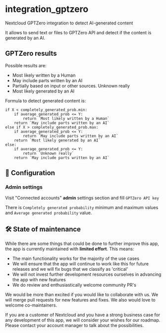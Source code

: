 # integration_gptzero
Nextcloud GPTZero integration to detect AI-generated content

It allows to send text or files to GPTZero API and detect if the content is generated by an AI.

## GPTZero results

Possible results are:
* Most likely written by a Human
* May include parts written by an AI
* Partially based on input or other sources. Unknown really
* Most likely generated by an AI

Formula to detect generated content is:
```	
if X < completely_generated_prob.min:
	if average_generated_prob <= Y:
  		return `Most likely written by a Human`
	return `May include parts written by an AI`
else if X > completely_generated_prob.max:
	if average_generated_prob <= Y:
  		return `May include parts written by an AI`
	return `Most likely generated by an AI`
else:
	if average_generated_prob <= Y:
		return `Unknown really`
	return `May include parts written by an AI`
```

## 🔧 Configuration

### Admin settings

Visit "Connected accounts" **admin** settings section and fill `GPTZero API key`

There is `Completely generated probability` minimum and maximum values and `Average generated probability` value.

## 🛠️ State of maintenance

While there are some things that could be done to further improve this app, the app is currently maintained with **limited effort**. This means:

* The main functionality works for the majority of the use cases
* We will ensure that the app will continue to work like this for future releases and we will fix bugs that we classify as 'critical'
* We will not invest further development resources ourselves in advancing the app with new features
* We do review and enthusiastically welcome community PR's

We would be more than excited if you would like to collaborate with us. We will merge pull requests for new features and fixes. We also would love to welcome co-maintainers.

If you are a customer of Nextcloud and you have a strong business case for any development of this app, we will consider your wishes for our roadmap. Please contact your account manager to talk about the possibilities.
